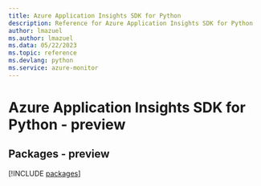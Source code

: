 ```yaml
---
title: Azure Application Insights SDK for Python
description: Reference for Azure Application Insights SDK for Python
author: lmazuel
ms.author: lmazuel
ms.data: 05/22/2023
ms.topic: reference
ms.devlang: python
ms.service: azure-monitor
---
```

# Azure Application Insights SDK for Python - preview
## Packages - preview
[!INCLUDE [packages](application-insights-index.md)]